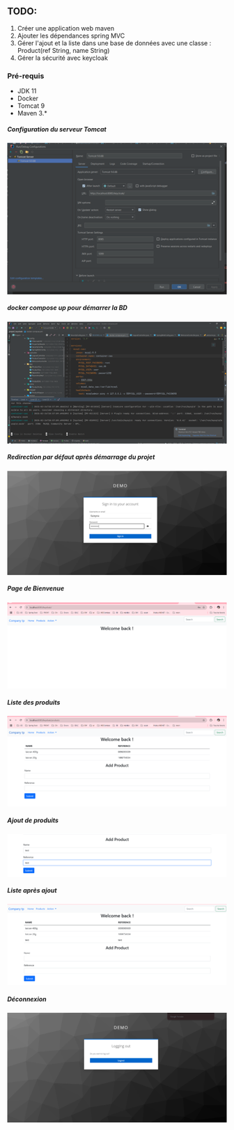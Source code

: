 ## TODO:
1. Créer une application web maven
2. Ajouter les dépendances spring MVC
3. Gérer l'ajout et la liste dans une base de données avec une classe : Product(ref String, name String)
4. Gérer la sécurité avec keycloak

### Pré-requis
- JDK 11
- Docker
- Tomcat 9
- Maven 3.*

##### Configuration du serveur Tomcat
![](src/main/resources/img/config.png)

##### docker compose up pour démarrer la BD
![](src/main/resources/img/docker.png)

##### Redirection par défaut après démarrage du projet
![](src/main/resources/img/page-accueil.png)

##### Page de Bienvenue
![](src/main/resources/img/bienvenue.png)

##### Liste des produits
![](src/main/resources/img/liste-produits.png)

##### Ajout de produits
![](src/main/resources/img/ajout-produits.png)

##### Liste après ajout
![](src/main/resources/img/liste-apres-ajout.png)

##### Déconnexion
![](src/main/resources/img/deconnexion.png)
















